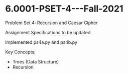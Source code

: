 # 6.0001-PSET-4---Fall-2021

Problem Set 4: Recursion and Caesar Cipher

Assignment Specifications to be updated

Implemented ps4a.py and ps4b.py

Key Concepts:
* Trees (Data Structure)
* Recursion
